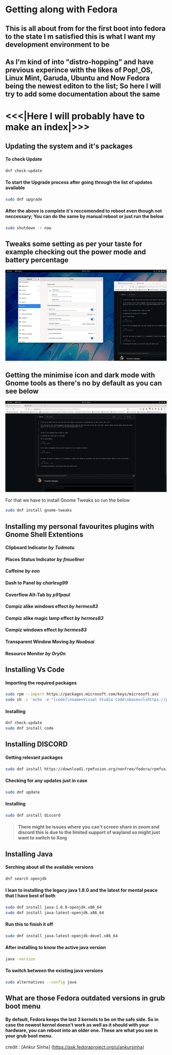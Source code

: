 # Getting along with Fedora

## This is all about from for the first boot into fedora to the state I m satisfied this is what I want my development environment to be

## As I'm kind of into "distro-hopping" and have previous experince with the likes of Pop!\_OS, Linux Mint, Garuda, Ubuntu and Now Fedora being the newest editon to the list; So here I will try to add some documentation about the same

# &lt;&lt;&lt;|Here I will probably have to make an index|>>>

## Updating the system and it's packages

#### To check Update

```bash
dnf check-update
```

#### To start the Upgrade process after going through the list of updates available

```bash
sudo dnf upgrade
```

#### After the above is complete it's reccomended to reboot even though not neccessary; You can do the same by manual reboot or just run the below

```bash
sudo shutdown -r now
```

## Tweaks some setting as per your taste for example checking out the power mode and battery percentage

![Turn on Performance and Percentage in setting](./assets/turnOnPerformanceAndPercentage.png)

## Getting the minimise icon and dark mode with Gnome tools as there's no by default as you can see below

![No minimise by default lmao](./assets/noMinimiseIcon.png)

For that we have to install Gnome Tweaks so run the below

```bash
sudo dnf install gnome-tweaks
```

## Installing my personal favourites plugins with Gnome Shell Extentions

#### Clipboard Indicator _by Tudmotu_

#### Places Status Indicator _by fmuellner_

#### Caffeine _by eon_

#### Dash to Panel by _charlesg99_

#### Coverflow Alt-Tab by _p91paul_

#### Compiz alike windows effect _by hermes83_

#### Compiz alike magic lamp effect _by hermes83_

#### Compiz windows effect _by hermes83_

#### Transparent Window Moving _by Noobsai_

#### Resource Monitor _by Ory0n_

## Installing Vs Code

#### Importing the required packages

```bash
sudo rpm --import https://packages.microsoft.com/keys/microsoft.asc
sudo sh -c 'echo -e "[code]\nname=Visual Studio Code\nbaseurl=https://packages.microsoft.com/yumrepos/vscode\nenabled=1\ngpgcheck=1\ngpgkey=https://packages.microsoft.com/keys/microsoft.asc" > /etc/yum.repos.d/vscode.repo'
```

#### Installing

```bash
dnf check-update
sudo dnf install code
```

## Installing DISCORD

#### Getting relevant packages

```bash
sudo dnf install https://download1.rpmfusion.org/nonfree/fedora/rpmfusion-nonfree-release-$(rpm -E %fedora).noarch.rpm
```

#### Checking for any updates just in case

```bash
sudo dnf update
```

#### Installing

```bash
sudo dnf install discord
```

> #### There might be issues where you can't screen share in zoom and discord this is due to the limited support of wayland so might just want to switch to Xorg

## Installing Java

#### Serching about all the available versions

```bash
dnf search openjdk
```

#### I lean to installing the legacy java 1.8.0 and the latest for mental peace that I have best of both

```bash
sudo dnf install java-1.8.0-openjdk.x86_64
sudo dnf install java-latest-openjdk.x86_64
```

#### Run this to finish it off

```bash
sudo dnf install java-latest-openjdk-devel.x86_64
```

#### After installing to know the active java version

```bash
java -version
```

#### To switch between the existing java versions

```bash
sudo alternatives --config java
```

## What are those Fedora outdated versions in grub boot menu

#### By default, Fedora keeps the last 3 kernels to be on the safe side. So in case the newest kernel doesn’t work as well as it should with your hardware, you can reboot into an older one. These are what you see in your grub boot menu.


credit : [Ankur Sinha] (https://ask.fedoraproject.org/u/ankursinha)
